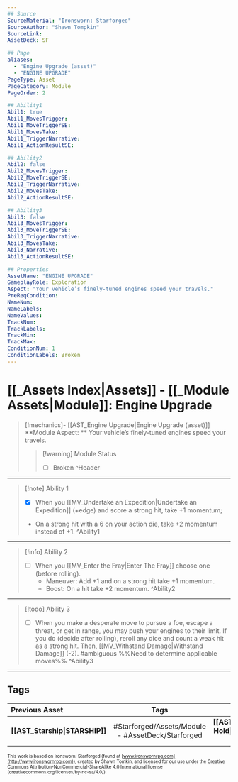 ```yaml
---
## Source
SourceMaterial: "Ironsworn: Starforged"
SourceAuthor: "Shawn Tompkin"
SourceLink: 
AssetDeck: SF

## Page
aliases:
  - "Engine Upgrade (asset)"
  - "ENGINE UPGRADE"
PageType: Asset
PageCategory: Module
PageOrder: 2

## Ability1
Abil1: true
Abil1_MovesTrigger:
Abil1_MoveTriggerSE:
Abil1_MovesTake:
Abil1_TriggerNarrative:
Abil1_ActionResultSE:

## Ability2
Abil2: false
Abil2_MovesTrigger:
Abil2_MoveTriggerSE:
Abil2_TriggerNarrative:
Abil2_MovesTake:
Abil2_ActionResultSE:

## Ability3
Abil3: false
Abil3_MovesTrigger:
Abil3_MoveTriggerSE:
Abil3_TriggerNarrative:
Abil3_MovesTake:
Abil3_Narrative:
Abil3_ActionResultSE:

## Properties
AssetName: "ENGINE UPGRADE"
GameplayRole: Exploration
Aspect: "Your vehicle’s finely-tuned engines speed your travels."
PreReqCondition:
NameNum:
NameLabels:
NameValues:
TrackNum:
TrackLabels:
TrackMin:
TrackMax:
ConditionNum: 1
ConditionLabels: Broken
---
```

# [[_Assets Index|Assets]] - [[_Module Assets|Module]]: Engine Upgrade
> [!mechanics]- [[AST_Engine Upgrade|Engine Upgrade (asset)]]
> **Module Aspect: ** Your vehicle’s finely-tuned engines speed your travels.
> > [!warning] Module Status
> > - [ ] Broken ^Header
___
> [!note] Ability 1
> - [x] When you [[MV_Undertake an Expedition|Undertake an Expedition]] (+edge) and score a strong hit, take +1 momentum; 
> - On a strong hit with a 6 on your action die, take +2 momentum instead of +1.  ^Ability1
___
> [!info] Ability 2
> - [ ] When you [[MV_Enter the Fray|Enter The Fray]] choose one (before rolling).
> 	- Maneuver: Add +1 and on a strong hit take +1 momentum.
> 	- Boost: On a hit take +2 momentum. ^Ability2
___
> [!todo] Ability 3
> - [ ] When you make a desperate move to pursue a foe, escape a threat, or get in range, you may push your engines to their limit. If you do (decide after rolling), reroll any dice and count a weak hit as a strong hit. Then, [[MV_Withstand Damage|Withstand Damage]] (-2). #ambiguous %%Need to determine applicable moves%% ^Ability3
___

## Tags
| Previous Asset | Tags | Next Asset |
| :--- | :---: | ---: |
| **[[AST_Starship\|STARSHIP]]** | #Starforged/Assets/Module - #AssetDeck/Starforged | **[[AST_Expanded Hold\|EXPANDED HOLD]]** |

<font size=-2>This work is based on Ironsworn: Starforged (found at [www.ironswornrpg.com](http://www.ironswornrpg.com)), created by Shawn Tomkin, and licensed for our use under the Creative Commons Attribution-NonCommercial-ShareAlike 4.0 International license  (creativecommons.org/licenses/by-nc-sa/4.0/).</font>